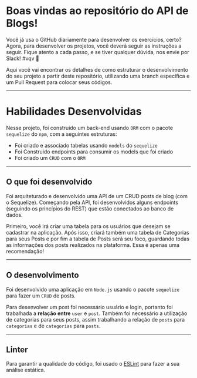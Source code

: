 # Boas vindas ao repositório do API de Blogs!

Você já usa o GitHub diariamente para desenvolver os exercícios, certo? Agora, para desenvolver os projetos, você deverá seguir as instruções a seguir. Fique atento a cada passo, e se tiver qualquer dúvida, nos envie por Slack! #vqv 🚀

Aqui você vai encontrar os detalhes de como estruturar o desenvolvimento do seu projeto a partir deste repositório, utilizando uma branch específica e um Pull Request para colocar seus códigos.

---

# Habilidades Desenvolvidas

Nesse projeto, foi construido um back-end usando `ORM` com o pacote `sequelize` do `npm`, com a seguintes estruturas:

- Foi criado e associado tabelas usando `models` do `sequelize`
- Foi Construido endpoints para consumir os models que foi criado
- Foi criado um `CRUD` com o `ORM`

---

## O que foi desenvolvido

Foi arquiteturado e desenvolvido uma API de um CRUD posts de blog (com o Sequelize). Começando pela API, foi desenvolvidos alguns endpoints (seguindo os princípios do REST) que estão conectados ao banco de dados.

Primeiro, você irá criar uma tabela para os usuários que desejam se cadastrar na aplicação. Após isso, criará também uma tabela de Categorias para seus Posts e por fim a tabela de Posts será seu foco, guardando todas as informações dos posts realizados na plataforma. Essa é apenas uma recomendação!

---

## O desenvolvimento

Foi desenvolvido uma aplicação em `Node.js` usando o pacote `sequelize` para fazer um `CRUD` de posts.

Para desenvolver um post foi necessário usuário e login, portanto foi trabalhada a **relação entre** `user` e `post`. Também foi necessário a utilização de categorias para seus posts, assim trabalhando a relação de `posts` para `categorias` e de `categorias` para `posts`.

---

## Linter

Para garantir a qualidade do código, foi usado o [ESLint](https://eslint.org/) para fazer a sua análise estática.
